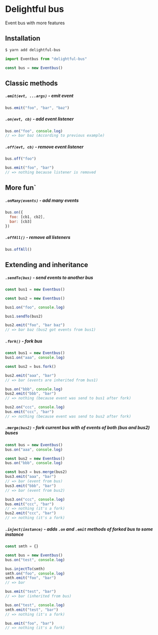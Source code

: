 # Delightful bus

Event bus with more features

## Installation

```bash
$ yarn add delightful-bus
```

```javascript
import Eventbus from "delightful-bus"

const bus = new Eventbus()
```

## Classic methods

##### `.emit(evt, ...args)` - emit event

```javascript
bus.emit("foo", "bar", "baz")
```

##### `.on(evt, cb)` - add event listener

```javascript
bus.on("foo", console.log)
// => bar baz (According to previous example)
```

##### `.off(evt, cb)` - remove event listener

```javascript
bus.off("foo")

bus.emit("foo", "bar")
// => nothing because listener is removed
```

## More fun`

##### `.onMany(events)` - add many events

```javascript
bus.on({
  foo: [cb1, cb2],
  bar: [cb3]
})
```

##### `.offAll()` - remove all listeners

```javascript
bus.offAll()
```

## Extending and inheritance

##### `.sendTo(bus)` - send events to another bus

```javascript
const bus1 = new Eventbus()

const bus2 = new Eventbus()

bus1.on("foo", console.log)

bus1.sendTo(bus2)

bus2.emit("foo", "bar baz")
// => bar baz (bus2 got events from bus1)
```

##### `.fork()` - fork bus

```javascript
const bus1 = new Eventbus()
bus1.on("aaa", console.log)

const bus2 = bus.fork()

bus2.emit("aaa", "bar")
// => bar (events are inherited from bus1)

bus.on("bbb", console.log)
bus2.emit("bbb", "bar")
// => nothing (because event was send to bus1 after fork)

bus2.on("ccc", console.log)
bus.emit("ccc", "bar")
// => nothing (because event was send to bus2 after fork)
```

##### `.merge(bus2)` - fork current bus with of events of both (bus and bus2) buses

```javascript
const bus = new Eventbus()
bus.on("aaa", console.log)

const bus2 = new Eventbus()
bus.on("bbb", console.log)

const bus3 = bus.merge(bus2)
bus3.emit("aaa", "bar")
// => bar (event from bus)
bus3.emit("bbb", "bar")
// => bar (event from bus2)

bus3.on("ccc", console.log)
bus.emit("ccc", "bar")
// => nothing (it's a fork)
bus2.emit("ccc", "bar")
// => nothing (it's a fork)
```

##### `.inject(instance)` - adds `.on` and `.emit` methods of forked bus to some instance

```javascript
const smth = {}

const bus = new Eventbus()
bus.on("test", console.log)

bus.injectTo(smth)
smth.on("foo", console.log)
smth.emit("foo", "bar")
// => bar

bus.emit("test", "bar")
// => bar (inherited from bus)

bus.on("test", console.log)
smth.emit("test", "bar")
// => nothing (it's a fork)

bus.emit("foo", "bar")
// => nothing (it's a fork)
```
